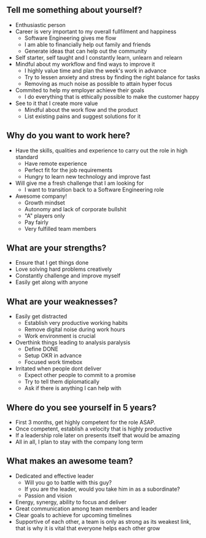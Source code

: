 ## Tell me something about yourself?

- Enthusiastic person
- Career is very important to my overall fullfilment and happiness
	- Software Engineering gives me flow
	- I am able to financially help out family and friends
	- Generate ideas that can help out the community
- Self starter, self taught and I constantly learn, unlearn and relearn
- Mindful about my workflow and find ways to improve it
    - I highly value time and plan the week's work in advance
    - Try to lessen anxiety and stress by finding the right balance for tasks
    - Removing as much noise as possible to attain hyper focus
- Commited to help my employer achieve their goals
    - I do everything that is ethically possible to make the customer happy
- See to it that I create more value
    - Mindful about the work flow and the product
    - List existing pains and suggest solutions for it

## Why do you want to work here?

- Have the skills, qualities and experience to carry out the role in high standard
	- Have remote experience
	- Perfect fit for the job requirements
	- Hungry to learn new technology and improve fast
- Will give me a fresh challenge that I am looking for
    - I want to transition back to a Software Engineering role
- Awesome company!
	- Growth mindset
	- Autonomy and lack of corporate bullshit
	- "A" players only
	- Pay fairly
	- Very fulfilled team members

## What are your strengths?

- Ensure that I get things done
- Love solving hard problems creatively
- Constantly challenge and improve myself
- Easily get along with anyone

## What are your weaknesses?

- Easily get distracted
	- Establish very productive working habits
	- Remove digital noise during work hours
	- Work environment is crucial
- Overthink things leading to analysis paralysis
	- Define DONE
	- Setup OKR in advance
	- Focused work timebox
- Irritated when people dont deliver
	- Expect other people to commit to a promise
	- Try to tell them diplomatically
	- Ask if there is anything I can help with

## Where do you see yourself in 5 years?

- First 3 months, get highly competent for the role ASAP.
- Once competent, establish a velocity that is highly productive
- If a leadership role later on presents itself that would be amazing
- All in all, I plan to stay with the company long term

## What makes an awesome team?

- Dedicated and effective leader
	- Will you go to battle with this guy?
	- If you are the leader, would you take him in as a subordinate?
	- Passion and vision
- Energy, synergy, ability to focus and deliver
- Great communication among team members and leader
- Clear goals to achieve for upcoming timelines
- Supportive of each other, a team is only as strong as its weakest link, that is why it is vital that everyone helps each other grow


